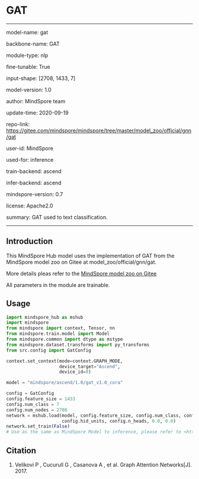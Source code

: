 # GAT

---

model-name: gat

backbone-name: GAT

module-type: nlp

fine-tunable: True

input-shape: [2708, 1433, 7]

model-version: 1.0

author: MindSpore team

update-time: 2020-09-19

repo-link: <https://gitee.com/mindspore/mindspore/tree/master/model_zoo/official/gnn/gat>

user-id: MindSpore

used-for: inference

train-backend: ascend

infer-backend: ascend

mindspore-version: 0.7

license: Apache2.0

summary: GAT used to text classification.

---

## Introduction

This MindSpore Hub model uses the implementation of GAT from the MindSpore model zoo on Gitee at model_zoo/official/gnn/gat.

More details pleas refer to the [MindSpore model zoo on Gitee](https://gitee.com/mindspore/mindspore/blob/master/model_zoo/official/gnn/gat/README.md)

All parameters in the module are trainable.

## Usage

```python
import mindspore_hub as mshub
import mindspore
from mindspore import context, Tensor, nn
from mindspore.train.model import Model
from mindspore.common import dtype as mstype
from mindspore.dataset.transforms import py_transforms
from src.config import GatConfig

context.set_context(mode=context.GRAPH_MODE,
                    device_target="Ascend",
                    device_id=0)

model = "mindspore/ascend/1.0/gat_v1.0_cora"

config = GatConfig
config.feature_size = 1433
config.num_class = 7
config.num_nodes = 2708
network = mshub.load(model, config.feature_size, config.num_class, config.num_nodes,
                     config.hid_units, config.n_heads, 0.0, 0.0)
network.set_train(False)
# Use as the same as MindSpore Model to inference, please refer to <https://gitee.com/mindspore/mindspore/tree/master/model_zoo/official/gnn/gat>.
```

## Citation

1. Velikovi P , Cucurull G , Casanova A , et al. Graph Attention Networks[J]. 2017.

